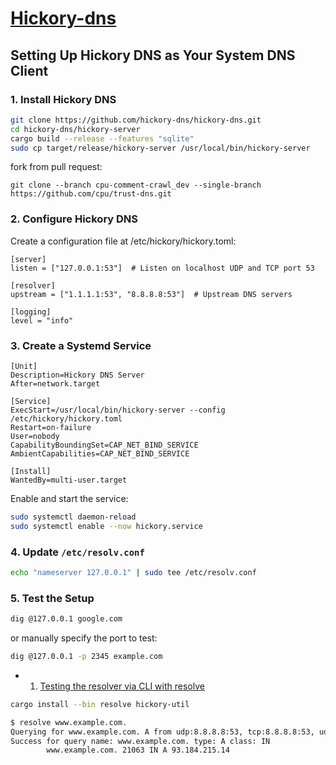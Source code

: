 # [Hickory-dns](https://github.com/hickory-dns/hickory-dns)


## Setting Up Hickory DNS as Your System DNS Client

### 1. Install Hickory DNS
```bash
git clone https://github.com/hickory-dns/hickory-dns.git
cd hickory-dns/hickory-server
cargo build --release --features "sqlite"
sudo cp target/release/hickory-server /usr/local/bin/hickory-server
```

fork from pull request:
```
git clone --branch cpu-comment-crawl_dev --single-branch https://github.com/cpu/trust-dns.git
```

### 2. Configure Hickory DNS

Create a configuration file at /etc/hickory/hickory.toml:
```
[server]
listen = ["127.0.0.1:53"]  # Listen on localhost UDP and TCP port 53

[resolver]
upstream = ["1.1.1.1:53", "8.8.8.8:53"]  # Upstream DNS servers

[logging]
level = "info"
```

### 3. Create a Systemd Service
```
[Unit]
Description=Hickory DNS Server
After=network.target

[Service]
ExecStart=/usr/local/bin/hickory-server --config /etc/hickory/hickory.toml
Restart=on-failure
User=nobody
CapabilityBoundingSet=CAP_NET_BIND_SERVICE
AmbientCapabilities=CAP_NET_BIND_SERVICE

[Install]
WantedBy=multi-user.target
```

Enable and start the service:
```bash
sudo systemctl daemon-reload
sudo systemctl enable --now hickory.service
```

### 4. Update `/etc/resolv.conf`
```bash
echo "nameserver 127.0.0.1" | sudo tee /etc/resolv.conf
```

### 5. Test the Setup

```bash
dig @127.0.0.1 google.com
```
or manually specify the port to test:
```bash
dig @127.0.0.1 -p 2345 example.com
```


   - 1. [Testing the resolver via CLI with resolve](https://github.com/hickory-dns/hickory-dns/blob/main/crates/resolver/README.md#testing-the-resolver-via-cli-with-resolve)
```bash
cargo install --bin resolve hickory-util
```

```bash
$ resolve www.example.com.
Querying for www.example.com. A from udp:8.8.8.8:53, tcp:8.8.8.8:53, udp:8.8.4.4:53, tcp:8.8.4.4:53, udp:[2001:4860:4860::8888]:53, tcp:[2001:4860:4860::8888]:53, udp:[2001:4860:4860::8844]:53, tcp:[2001:4860:4860::8844]:53
Success for query name: www.example.com. type: A class: IN
        www.example.com. 21063 IN A 93.184.215.14
```
